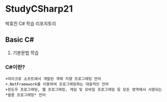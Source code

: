 # StudyCSharp21
박효진 C# 학습 리포지토리

## Basic C#   
1. 기본문법 학습 

### C#이란?  
```
+마이크로 소프트에서 개발된 객체 지향 프로그래밍 언어    
+.NetFramework를 이용하여 프로그래밍하는 대표적인 언어   
+윈도우 프로그래밍, 웹 프로그래밍, 게임 및 모바일 프로그래밍 등 모든 영역에서 사용되는 *범용 프로그래밍* 언어
